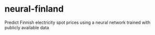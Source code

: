 # neural-finland
Predict Finnish electricity spot prices using a neural network trained with publicly available data
